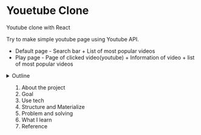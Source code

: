 # Youetube Clone

Youtube clone with React

Try to make simple youtube page using Youtube API.

- Default page - Search bar + List of most popular videos
- Play page - Page of clicked video(youtube) + Information of video + list of most popular videos
<details>
<summary>Outline</summar>

1. About the project
2. Goal
3. Use tech
4. Structure and Materialize
5. Problem and solving
6. What I learn
7. Reference

</details>
